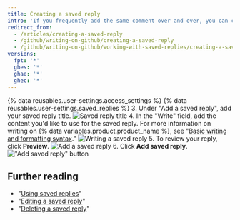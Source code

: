 ```yaml
---
title: Creating a saved reply
intro: 'If you frequently add the same comment over and over, you can create a saved reply.'
redirect_from:
  - /articles/creating-a-saved-reply
  - /github/writing-on-github/creating-a-saved-reply
  - /github/writing-on-github/working-with-saved-replies/creating-a-saved-reply
versions:
  fpt: '*'
  ghes: '*'
  ghae: '*'
  ghec: '*'
---
```

{% data reusables.user-settings.access_settings %}
{% data reusables.user-settings.saved_replies %}
3. Under "Add a saved reply", add your saved reply title.
![Saved reply title](/assets/images/help/settings/saved-replies-title.png)
4. In the "Write" field, add the content you'd like to use for the saved reply. For more information on writing on {% data variables.product.product_name %}, see "[Basic writing and formatting syntax](/get-started/writing-on-github/getting-started-with-writing-and-formatting-on-github/basic-writing-and-formatting-syntax)."
![Writing a saved reply](/assets/images/help/settings/saved-replies-settings-adding.png)
5. To review your reply, click **Preview**.
![Add a saved reply](/assets/images/help/settings/saved-replies-preview.png)
6. Click **Add saved reply**.
!["Add saved reply" button](/assets/images/help/settings/saved-replies-add-button.png)

## Further reading

- "[Using saved replies](/get-started/writing-on-github/working-with-saved-replies/using-saved-replies)"
- "[Editing a saved reply](/get-started/writing-on-github/working-with-saved-replies/editing-a-saved-reply)"
- "[Deleting a saved reply](/get-started/writing-on-github/working-with-saved-replies/deleting-a-saved-reply)"
